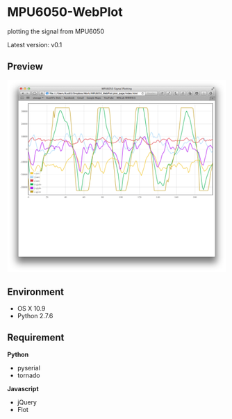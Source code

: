 MPU6050-WebPlot
===============

plotting the signal from MPU6050

Latest version: v0.1

Preview
-------

![web plot](preview.png)

Environment
-----------

- OS X 10.9
- Python 2.7.6

Requirement
-----------

**Python**

- pyserial
- tornado

**Javascript**

- jQuery
- Flot

